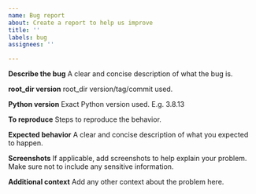 ```yaml
---
name: Bug report
about: Create a report to help us improve
title: ''
labels: bug
assignees: ''

---
```


**Describe the bug**
A clear and concise description of what the bug is.

**root_dir version**
root_dir version/tag/commit used.

**Python version**
Exact Python version used. E.g. 3.8.13

**To reproduce**
Steps to reproduce the behavior.

**Expected behavior**
A clear and concise description of what you expected to happen.

**Screenshots**
If applicable, add screenshots to help explain your problem.
Make sure not to include any sensitive information.

**Additional context**
Add any other context about the problem here.
